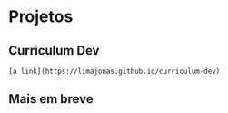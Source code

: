 # Projetos

## Curriculum Dev

```
[a link](https://limajonas.github.io/curriculum-dev)
```

## Mais em breve
